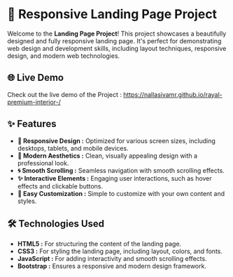 # 🌟 Responsive Landing Page Project

Welcome to the **Landing Page Project**! This project showcases a beautifully designed and fully responsive landing page. It's perfect for demonstrating web design and development skills, including layout techniques, responsive design, and modern web technologies.

## 🌐 Live Demo

Check out the live demo of the Project : https://nallasivamr.github.io/rayal-premium-interior-/


## ✨ Features

- **📱 Responsive Design :** Optimized for various screen sizes, including desktops, tablets, and mobile devices.
- **🎨 Modern Aesthetics :** Clean, visually appealing design with a professional look.
- **🌀 Smooth Scrolling :** Seamless navigation with smooth scrolling effects.
- **✨ Interactive Elements :** Engaging user interactions, such as hover effects and clickable buttons.
- **🔧 Easy Customization :** Simple to customize with your own content and styles.

## 🛠️ Technologies Used

- **HTML5 :** For structuring the content of the landing page.
- **CSS3 :** For styling the landing page, including layout, colors, and fonts.
- **JavaScript :** For adding interactivity and smooth scrolling effects.
- **Bootstrap :** Ensures a responsive and modern design framework.


